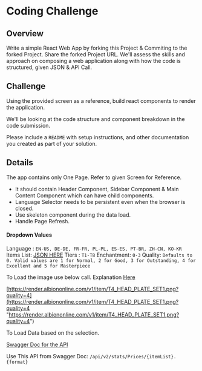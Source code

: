 # Coding Challenge

## Overview

Write a simple React Web App by forking this Project & Commiting to the forked Project. Share the forked Project URL.
We'll assess the skills and approach on composing a web application along with how the code is structured, given JSON & API Call.

## Challenge

Using the provided screen as a reference, build react components to render the application.

We'll be looking at the code structure and component breakdown in the code submission.

Please include a `README` with setup instructions, and other documentation you created as part of your solution.

## Details

The app contains only One Page. Refer to given Screen for Reference.

- It should contain Header Component, Sidebar Component & Main Content Component which can have child components.
- Language Selector needs to be persistent even when the browser is closed.
- Use skeleton component during the data load.
- Handle Page Refresh.

#### Dropdown Values

Language : `EN-US, DE-DE, FR-FR, PL-PL, ES-ES, PT-BR, ZH-CN, KO-KR`
Items List: [JSON HERE](https://raw.githubusercontent.com/broderickhyman/ao-bin-dumps/master/formatted/items.json "JSON HERE")
Tiers : `T1-T8`
Enchantment: `0-3`
Quality: `Defaults to 0. Valid values are 1 for Normal, 2 for Good, 3 for Outstanding, 4 for Excellent and 5 for Masterpiece`

To Load the image use below call. Explanation [Here](https://wiki.albiononline.com/wiki/API:Render_service "Here")

[https://render.albiononline.com/v1/item/T4_HEAD_PLATE_SET1.png?quality=4](https://render.albiononline.com/v1/item/T4_HEAD_PLATE_SET1.png?quality=4 "https://render.albiononline.com/v1/item/T4_HEAD_PLATE_SET1.png?quality=4")

To Load Data based on the selection.

[Swagger Doc for the API ](https://www.albion-online-data.com/api/swagger/index.html "Swagger Doc for the API ")

Use This API from Swagger Doc: `/api/v2/stats/Prices/{itemList}.{format}`

